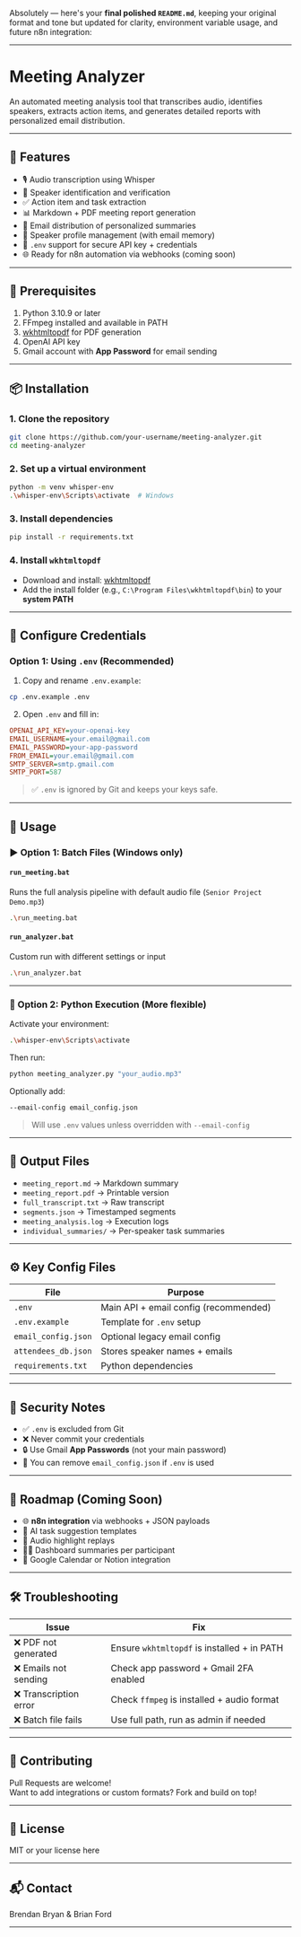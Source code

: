 Absolutely — here's your **final polished `README.md`**, keeping your original format and tone but updated for clarity, environment variable usage, and future n8n integration:

---

# Meeting Analyzer

An automated meeting analysis tool that transcribes audio, identifies speakers, extracts action items, and generates detailed reports with personalized email distribution.

---

## 🚀 Features

- 🎙️ Audio transcription using Whisper
- 👥 Speaker identification and verification
- ✅ Action item and task extraction
- 📊 Markdown + PDF meeting report generation
- 📧 Email distribution of personalized summaries
- 👤 Speaker profile management (with email memory)
- 🔐 `.env` support for secure API key + credentials
- 🌐 Ready for n8n automation via webhooks (coming soon)

---

## 🔧 Prerequisites

1. Python 3.10.9 or later  
2. FFmpeg installed and available in PATH  
3. [wkhtmltopdf](https://wkhtmltopdf.org/downloads.html) for PDF generation  
4. OpenAI API key  
5. Gmail account with **App Password** for email sending  

---

## 📦 Installation

### 1. Clone the repository
```bash
git clone https://github.com/your-username/meeting-analyzer.git
cd meeting-analyzer
```

### 2. Set up a virtual environment
```bash
python -m venv whisper-env
.\whisper-env\Scripts\activate  # Windows
```

### 3. Install dependencies
```bash
pip install -r requirements.txt
```

### 4. Install `wkhtmltopdf`
- Download and install: [wkhtmltopdf](https://wkhtmltopdf.org/downloads.html)
- Add the install folder (e.g., `C:\Program Files\wkhtmltopdf\bin`) to your **system PATH**

---

## 🔐 Configure Credentials

### Option 1: Using `.env` (Recommended)

1. Copy and rename `.env.example`:
```bash
cp .env.example .env
```

2. Open `.env` and fill in:
```ini
OPENAI_API_KEY=your-openai-key
EMAIL_USERNAME=your.email@gmail.com
EMAIL_PASSWORD=your-app-password
FROM_EMAIL=your.email@gmail.com
SMTP_SERVER=smtp.gmail.com
SMTP_PORT=587
```

> ✅ `.env` is ignored by Git and keeps your keys safe.

---

## 🧠 Usage

### ▶️ Option 1: Batch Files (Windows only)

#### `run_meeting.bat`
Runs the full analysis pipeline with default audio file (`Senior Project Demo.mp3`)
```bash
.\run_meeting.bat
```

#### `run_analyzer.bat`
Custom run with different settings or input
```bash
.\run_analyzer.bat
```

---

### 🐍 Option 2: Python Execution (More flexible)

Activate your environment:
```bash
.\whisper-env\Scripts\activate
```

Then run:
```bash
python meeting_analyzer.py "your_audio.mp3"
```

Optionally add:
```bash
--email-config email_config.json
```

> Will use `.env` values unless overridden with `--email-config`

---

## 📁 Output Files

- `meeting_report.md` → Markdown summary  
- `meeting_report.pdf` → Printable version  
- `full_transcript.txt` → Raw transcript  
- `segments.json` → Timestamped segments  
- `meeting_analysis.log` → Execution logs  
- `individual_summaries/` → Per-speaker task summaries

---

## ⚙️ Key Config Files

| File | Purpose |
|------|---------|
| `.env` | Main API + email config (recommended) |
| `.env.example` | Template for `.env` setup |
| `email_config.json` | Optional legacy email config |
| `attendees_db.json` | Stores speaker names + emails |
| `requirements.txt` | Python dependencies |

---

## 🔐 Security Notes

- ✅ `.env` is excluded from Git
- ❌ Never commit your credentials
- 🔒 Use Gmail **App Passwords** (not your main password)
- 🔄 You can remove `email_config.json` if `.env` is used

---

## 🔮 Roadmap (Coming Soon)

- 🌐 **n8n integration** via webhooks + JSON payloads  
- 🧠 AI task suggestion templates  
- 🔁 Audio highlight replays  
- 🧑‍💼 Dashboard summaries per participant  
- 📎 Google Calendar or Notion integration

---

## 🛠️ Troubleshooting

| Issue | Fix |
|-------|-----|
| ❌ PDF not generated | Ensure `wkhtmltopdf` is installed + in PATH |
| ❌ Emails not sending | Check app password + Gmail 2FA enabled |
| ❌ Transcription error | Check `ffmpeg` is installed + audio format |
| ❌ Batch file fails | Use full path, run as admin if needed |

---

## 🤝 Contributing

Pull Requests are welcome!  
Want to add integrations or custom formats? Fork and build on top!

---

## 📜 License

MIT or your license here

---

## 📬 Contact

Brendan Bryan & Brian Ford

---